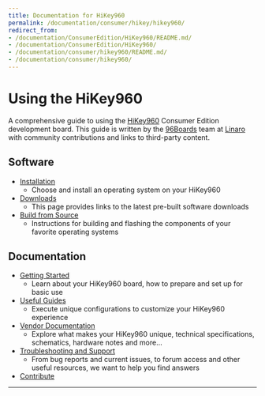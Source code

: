 ```yaml
---
title: Documentation for HiKey960
permalink: /documentation/consumer/hikey/hikey960/
redirect_from:
- /documentation/ConsumerEdition/HiKey960/README.md/
- /documentation/ConsumerEdition/HiKey960/
- /documentation/consumer/hikey960/README.md/
- /documentation/consumer/hikey960/
---
```

# Using the HiKey960

A comprehensive guide to using the [HiKey960](https://www.96boards.org/product/hikey960/) Consumer Edition development board. This guide is written by the [96Boards](https://www.96boards.org) team at [Linaro](http://www.linaro.org) with community contributions and links to third-party content.

## Software

- [Installation](installation/)
   - Choose and install an operating system on your HiKey960
- [Downloads](downloads/)
   - This page provides links to the latest pre-built software downloads
- [Build from Source](build/)
   - Instructions for building and flashing the components of your favorite operating systems

## Documentation

- [Getting Started](getting-started/)
   - Learn about your HiKey960 board, how to prepare and set up for basic use
- [Useful Guides](guides/)
   - Execute unique configurations to customize your HiKey960 experience
- [Vendor Documentation](hardware-docs/)
   - Explore what makes your HiKey960 unique, technical specifications, schematics, hardware notes and more...
- [Troubleshooting and Support](support/)
   - From bug reports and current issues, to forum access and other useful resources, we want to help you find answers
- [Contribute](../contribute/)

***
